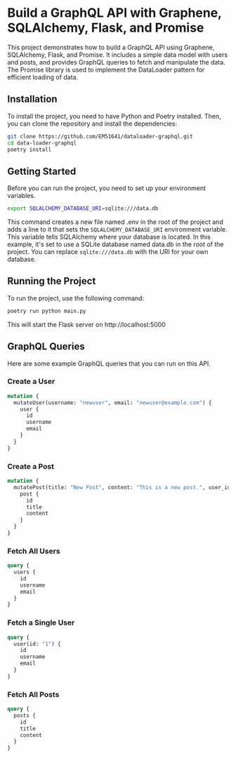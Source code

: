 # Build a GraphQL API with Graphene, SQLAlchemy, Flask, and Promise

This project demonstrates how to build a GraphQL API using Graphene, SQLAlchemy, Flask, and Promise. It includes a simple data model with users and posts, and provides GraphQL queries to fetch and manipulate the data. The Promise library is used to implement the DataLoader pattern for efficient loading of data.

## Installation

To install the project, you need to have Python and Poetry installed. Then, you can clone the repository and install the dependencies:

```sh
git clone https://github.com/EM51641/dataloader-graphql.git
cd data-loader-graphql
poetry install
```

## Getting Started

Before you can run the project, you need to set up your environment variables.

```sh
export SQLALCHEMY_DATABASE_URI=sqlite:///data.db
```

This command creates a new file named .env in the root of the project and adds a line to it that sets the `SQLALCHEMY_DATABASE_URI` environment variable. This variable tells SQLAlchemy where your database is located. In this example, it's set to use a SQLite database named data.db in the root of the project. You can replace `sqlite:///data.db` with the URI for your own database.

## Running the Project

To run the project, use the following command:

```sh
poetry run python main.py
```

This will start the Flask server on http://localhost:5000

## GraphQL Queries

Here are some example GraphQL queries that you can run on this API.

### Create a User

```graphql
mutation {
  mutateUser(username: "newuser", email: "newuser@example.com") {
    user {
      id
      username
      email
    }
  }
}
```

### Create a Post

```graphql
mutation {
  mutatePost(title: "New Post", content: "This is a new post.", user_id: 1) {
    post {
      id
      title
      content
    }
  }
}
```

### Fetch All Users

```graphql
query {
  users {
    id
    username
    email
  }
}
```

### Fetch a Single User

```graphql
query {
  user(id: "1") {
    id
    username
    email
  }
}
```

### Fetch All Posts

```graphql
query {
  posts {
    id
    title
    content
  }
}
```
